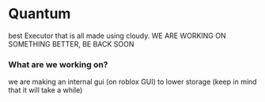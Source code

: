 # Quantum
best Executor that is all made using cloudy.
WE ARE WORKING ON SOMETHING BETTER, BE BACK SOON
### What are we working on?
we are making an internal gui (on roblox GUI) to lower storage (keep in mind that it will take a while)
